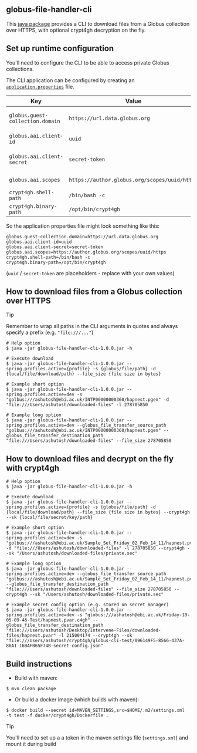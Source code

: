 ## globus-file-handler-cli

This [java package](https://github.com/orgs/ebi-gdp/packages?repo_name=globus-file-handler-cli) provides a CLI to download files from a Globus collection over HTTPS, with optional crypt4gh decryption on the fly.

## Set up runtime configuration

You'll need to configure the CLI to be able to access private Globus collections.

The CLI application can be configured by creating an [`application.properties`](https://docs.spring.io/spring-boot/docs/1.1.0.M1/reference/html/boot-features-external-config.html#boot-features-external-config-application-property-files) file.

| Key                              | Value                                         | Description                                                                                     |
|----------------------------------|-----------------------------------------------|-------------------------------------------------------------------------------------------------|
| `globus.guest-collection.domain` | `https://url.data.globus.org`                 | https://docs.globus.org/globus-connect-server/v5.4/use-client-credentials/#register-application |
| `globus.aai.client-id`           | `uuid`                                        | https://docs.globus.org/globus-connect-server/v5.4/use-client-credentials/                      |
| `globus.aai.client-secret`       | `secret-token`                                | https://docs.globus.org/globus-connect-server/v5.4/use-client-credentials/#obtain_access_tokens |
| `globus.aai.scopes`              | `https://author.globus.org/scopes/uuid/https` | https://docs.globus.org/guides/overviews/clients-scopes-and-consents/                                                                                                |
| `crypt4gh.shell-path`            | `/bin/bash -c`                                | Path to the local shell                                                                         |
| `crypt4gh.binary-path`           | `/opt/bin/crypt4gh`                           | Path to the crypt4gh binary                                                                     |

So the application properties file might look something like this:

```
globus.guest-collection.domain=https://url.data.globus.org
globus.aai.client-id=uuid
globus.aai.client-secret=secret-token
globus.aai.scopes=https://author.globus.org/scopes/uuid/https
crypt4gh.shell-path=/bin/bash -c
crypt4gh.binary-path=/opt/bin/crypt4gh
```

(`uuid` / `secret-token` are placeholders - replace with your own values)

## How to download files from a Globus collection over HTTPS

> [!TIP]
> Remember to wrap all paths in the CLI arguments in quotes and always specify a prefix (e.g. `"file:///..."`)

```
# Help option
$ java -jar globus-file-handler-cli-1.0.0.jar -h

# Execute download
$ java -jar globus-file-handler-cli-1.0.0.jar --spring.profiles.active={profile} -s {globus/file/path} -d {local/file/download/path} --file_size {file size in bytes}

# Example short option
$ java -jar globus-file-handler-cli-1.0.0.jar --spring.profiles.active=dev -s "golbus:///ashutosh@ebi.ac.uk/INTP00000000360/hapnest.pgen" -d "file:///Users/ashutosh/downloaded-files" -l 278705850

# Example long option
$ java -jar globus-file-handler-cli-1.0.0.jar --spring.profiles.active=dev --globus_file_transfer_source_path "golbus:///ashutosh@ebi.ac.uk/INTP00000000360/hapnest.pgen" --globus_file_transfer_destination_path "file:///Users/ashutosh/downloaded-files" --file_size 278705850
```

## How to download files and decrypt on the fly with  crypt4gh 

```
# Help option
$ java -jar globus-file-handler-cli-1.0.0.jar -h

# Execute download
$ java -jar globus-file-handler-cli-1.0.0.jar --spring.profiles.active={profile} -s {globus/file/path} -d {local/file/download/path} --file_size {file size in bytes} --crypt4gh --sk {local/file/secret/key/path}

# Example short option
$ java -jar globus-file-handler-cli-1.0.0.jar --spring.profiles.active=dev -s "golbus:///ashutosh@ebi.ac.uk/Sample_Set_Friday_02_Feb_14_11/hapnest.pvar.c4gh" -d "file:///Users/ashutosh/downloaded-files" -l 278705850 --crypt4gh --sk "/Users/ashutosh/downloaded-files/private.sec"

# Example long option
$ java -jar globus-file-handler-cli-1.0.0.jar --spring.profiles.active=dev --globus_file_transfer_source_path "golbus:///ashutosh@ebi.ac.uk/Sample_Set_Friday_02_Feb_14_11/hapnest.pvar.c4gh" --globus_file_transfer_destination_path "file:///Users/ashutosh/downloaded-files" --file_size 278705850 --crypt4gh --sk "/Users/ashutosh/downloaded-files/private.sec"

# Example secret config option (e.g. stored on secret manager)
$ java -jar globus-file-handler-cli-1.0.0.jar --spring.profiles.active=dev -s "globus:///ashutosh@ebi.ac.uk/Friday-10-05-09-46-Test/hapnest.pvar.c4gh" --globus_file_transfer_destination_path "file:///Users/ashutosh/Desktop/Intervene-Files/downloaded-files/hapnest.pvar" -l 215004174 --crypt4gh --sk "file:///Users/ashutosh/crypt4gh/globus-cli-test/096149F5-8566-437A-80A1-16BAFB65F74B-secret-config.json"
```

## Build instructions

* Build with maven:

```
$ mvn clean package
```

* Or build a docker image (which builds with maven):

```
$ docker build --secret id=MAVEN_SETTINGS,src=$HOME/.m2/settings.xml  -t test -f docker/crypt4gh/Dockerfile .
```

> [!TIP]
> You'll need to set up a a token in the maven settings file (`settings.xml`) and mount it during build
